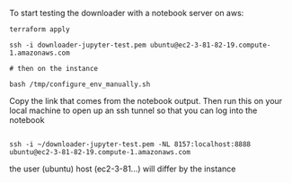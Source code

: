 To start testing the downloader with a notebook server on aws:

```
terraform apply

ssh -i downloader-jupyter-test.pem ubuntu@ec2-3-81-82-19.compute-1.amazonaws.com

# then on the instance

bash /tmp/configure_env_manually.sh
```

Copy the link that comes from the notebook output. Then run this on your local machine to open up
an ssh tunnel so that you can log into the notebook

```

ssh -i ~/downloader-jupyter-test.pem -NL 8157:localhost:8888 ubuntu@ec2-3-81-82-19.compute-1.amazonaws.com

```

the user (ubuntu) host (ec2-3-81...) will differ by the instance
